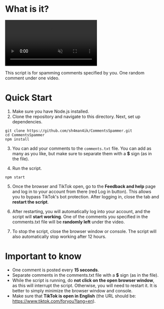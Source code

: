 # What is it?

<video src="https://github.com/user-attachments/assets/8cd33a48-5d3f-4c42-8315-97553d158f10" autoplay muted loop><video>

This script is for spamming comments specified by you. One random comment under one video.

# Quick Start

1. Make sure you have Node.js installed.
2. Clone the repository and navigate to this directory. Next, set up dependencies.

```
git clone https://github.com/sh4man4ik/CommentsSpammer.git
cd CommentsSpammer
npm install
```

3. You can add your comments to the `comments.txt` file. You can add as many as you like, but make sure to separate them
   with a **$** sign (as in the file).

4. Run the script.

```
npm start
```

5. Once the browser and TikTok open, go to the **Feedback and help** page and log in to your account from there (red Log
   in button). This allows you to bypass TikTok's bot protection. After logging in, close the tab and **restart the
   script**.

6. After restarting, you will automatically log into your account, and the script will **start working**. One of the
   comments you specified in the comments.txt file will be **randomly left** under the video.
7. To stop the script, close the browser window or console. The script will also automatically stop working after 12
   hours.

# Important to know

- One comment is posted every **15 seconds**.
- Separate comments in the comments.txt file with a **$** sign (as in the file).
- While the script is running, do **not click on the open browser window**, as this will interrupt the script.
  Otherwise, you will need to restart it. It is better to simply minimize the browser window and console.
- Make sure that **TikTok is open in English** (the URL should be: https://www.tiktok.com/foryou?lang=en).
